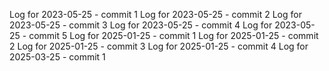 Log for 2023-05-25 - commit 1
Log for 2023-05-25 - commit 2
Log for 2023-05-25 - commit 3
Log for 2023-05-25 - commit 4
Log for 2023-05-25 - commit 5
Log for 2025-01-25 - commit 1
Log for 2025-01-25 - commit 2
Log for 2025-01-25 - commit 3
Log for 2025-01-25 - commit 4
Log for 2025-03-25 - commit 1
